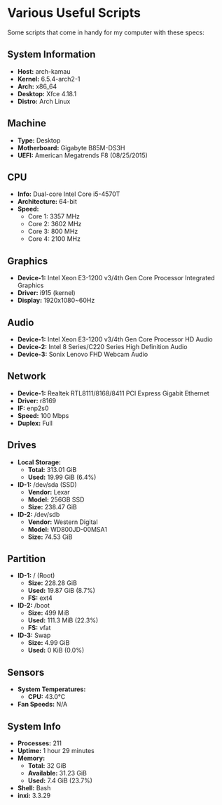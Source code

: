 # Various Useful Scripts
 Some scripts that come in handy for my computer with these specs:

## System Information

- **Host:** arch-kamau
- **Kernel:** 6.5.4-arch2-1
- **Arch:** x86_64
- **Desktop:** Xfce 4.18.1
- **Distro:** Arch Linux

## Machine

- **Type:** Desktop
- **Motherboard:** Gigabyte B85M-DS3H
- **UEFI:** American Megatrends F8 (08/25/2015)

## CPU

- **Info:** Dual-core Intel Core i5-4570T
- **Architecture:** 64-bit
- **Speed:** 
  - Core 1: 3357 MHz
  - Core 2: 3602 MHz
  - Core 3: 800 MHz
  - Core 4: 2100 MHz

## Graphics

- **Device-1:** Intel Xeon E3-1200 v3/4th Gen Core Processor Integrated Graphics
- **Driver:** i915 (kernel)
- **Display:** 1920x1080~60Hz

## Audio

- **Device-1:** Intel Xeon E3-1200 v3/4th Gen Core Processor HD Audio
- **Device-2:** Intel 8 Series/C220 Series High Definition Audio
- **Device-3:** Sonix Lenovo FHD Webcam Audio

## Network

- **Device-1:** Realtek RTL8111/8168/8411 PCI Express Gigabit Ethernet
- **Driver:** r8169
- **IF:** enp2s0
- **Speed:** 100 Mbps
- **Duplex:** Full

## Drives

- **Local Storage:**
  - **Total:** 313.01 GiB
  - **Used:** 19.99 GiB (6.4%)
- **ID-1:** /dev/sda (SSD)
  - **Vendor:** Lexar
  - **Model:** 256GB SSD
  - **Size:** 238.47 GiB
- **ID-2:** /dev/sdb
  - **Vendor:** Western Digital
  - **Model:** WD800JD-00MSA1
  - **Size:** 74.53 GiB

## Partition

- **ID-1:** / (Root)
  - **Size:** 228.28 GiB
  - **Used:** 19.87 GiB (8.7%)
  - **FS:** ext4
- **ID-2:** /boot
  - **Size:** 499 MiB
  - **Used:** 111.3 MiB (22.3%)
  - **FS:** vfat
- **ID-3:** Swap
  - **Size:** 4.99 GiB
  - **Used:** 0 KiB (0.0%)

## Sensors

- **System Temperatures:**
  - **CPU:** 43.0°C
- **Fan Speeds:** N/A

## System Info

- **Processes:** 211
- **Uptime:** 1 hour 29 minutes
- **Memory:**
  - **Total:** 32 GiB
  - **Available:** 31.23 GiB
  - **Used:** 7.4 GiB (23.7%)
- **Shell:** Bash
- **inxi:** 3.3.29


